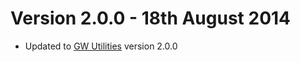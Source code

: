 # Version 2.0.0 - 18th August 2014

- Updated to [GW Utilities](https://github.com/jesskelsall/gw_utilities) version 2.0.0
